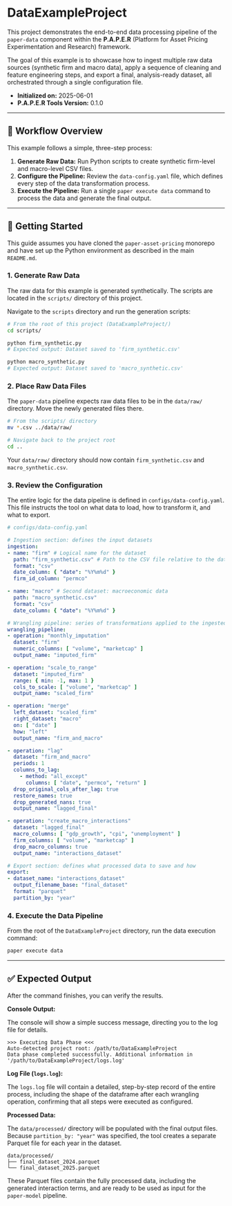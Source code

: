 # DataExampleProject

This project demonstrates the end-to-end data processing pipeline of the `paper-data` component within the **P.A.P.E.R** (Platform for Asset Pricing Experimentation and Research) framework.

The goal of this example is to showcase how to ingest multiple raw data sources (synthetic firm and macro data), apply a sequence of cleaning and feature engineering steps, and export a final, analysis-ready dataset, all orchestrated through a single configuration file.

- **Initialized on:** 2025-06-01
- **P.A.P.E.R Tools Version:** 0.1.0

---

## 📖 Workflow Overview

This example follows a simple, three-step process:

1.  **Generate Raw Data:** Run Python scripts to create synthetic firm-level and macro-level CSV files.
2.  **Configure the Pipeline:** Review the `data-config.yaml` file, which defines every step of the data transformation process.
3.  **Execute the Pipeline:** Run a single `paper execute data` command to process the data and generate the final output.

---

## 🚀 Getting Started

This guide assumes you have cloned the `paper-asset-pricing` monorepo and have set up the Python environment as described in the main `README.md`.

### 1. Generate Raw Data

The raw data for this example is generated synthetically. The scripts are located in the `scripts/` directory of this project.

Navigate to the `scripts` directory and run the generation scripts:

```bash
# From the root of this project (DataExampleProject/)
cd scripts/

python firm_synthetic.py
# Expected output: Dataset saved to 'firm_synthetic.csv'

python macro_synthetic.py
# Expected output: Dataset saved to 'macro_synthetic.csv'
```

### 2. Place Raw Data Files

The `paper-data` pipeline expects raw data files to be in the `data/raw/` directory. Move the newly generated files there.

```bash
# From the scripts/ directory
mv *.csv ../data/raw/

# Navigate back to the project root
cd ..
```

Your `data/raw/` directory should now contain `firm_synthetic.csv` and `macro_synthetic.csv`.

### 3. Review the Configuration

The entire logic for the data pipeline is defined in `configs/data-config.yaml`. This file instructs the tool on what data to load, how to transform it, and what to export.

```yaml
# configs/data-config.yaml

# Ingestion section: defines the input datasets
ingestion:
- name: "firm" # Logical name for the dataset
  path: "firm_synthetic.csv" # Path to the CSV file relative to the data/raw directory
  format: "csv"
  date_column: { "date": "%Y%m%d" }
  firm_id_column: "permco"

- name: "macro" # Second dataset: macroeconomic data
  path: "macro_synthetic.csv"
  format: "csv"
  date_column: { "date": "%Y%m%d" }

# Wrangling pipeline: series of transformations applied to the ingested datasets
wrangling_pipeline:
- operation: "monthly_imputation"
  dataset: "firm"
  numeric_columns: [ "volume", "marketcap" ]
  output_name: "imputed_firm"

- operation: "scale_to_range"
  dataset: "imputed_firm"
  range: { min: -1, max: 1 }
  cols_to_scale: [ "volume", "marketcap" ]
  output_name: "scaled_firm"

- operation: "merge"
  left_dataset: "scaled_firm"
  right_dataset: "macro"
  on: [ "date" ]
  how: "left"
  output_name: "firm_and_macro"

- operation: "lag"
  dataset: "firm_and_macro"
  periods: 1
  columns_to_lag:
    - method: "all_except"
      columns: [ "date", "permco", "return" ]
  drop_original_cols_after_lag: true
  restore_names: true
  drop_generated_nans: true
  output_name: "lagged_final"

- operation: "create_macro_interactions"
  dataset: "lagged_final"
  macro_columns: [ "gdp_growth", "cpi", "unemployment" ]
  firm_columns: [ "volume", "marketcap" ]
  drop_macro_columns: true
  output_name: "interactions_dataset"

# Export section: defines what processed data to save and how
export:
- dataset_name: "interactions_dataset"
  output_filename_base: "final_dataset"
  format: "parquet"
  partition_by: "year"
```

### 4. Execute the Data Pipeline

From the root of the `DataExampleProject` directory, run the data execution command:

```bash
paper execute data
```

---

## ✅ Expected Output

After the command finishes, you can verify the results.

**Console Output:**

The console will show a simple success message, directing you to the log file for details.

```
>>> Executing Data Phase <<<
Auto-detected project root: /path/to/DataExampleProject
Data phase completed successfully. Additional information in '/path/to/DataExampleProject/logs.log'
```

**Log File (`logs.log`):**

The `logs.log` file will contain a detailed, step-by-step record of the entire process, including the shape of the dataframe after each wrangling operation, confirming that all steps were executed as configured.

**Processed Data:**

The `data/processed/` directory will be populated with the final output files. Because `partition_by: "year"` was specified, the tool creates a separate Parquet file for each year in the dataset.

```
data/processed/
├── final_dataset_2024.parquet
└── final_dataset_2025.parquet
```

These Parquet files contain the fully processed data, including the generated interaction terms, and are ready to be used as input for the `paper-model` pipeline.
